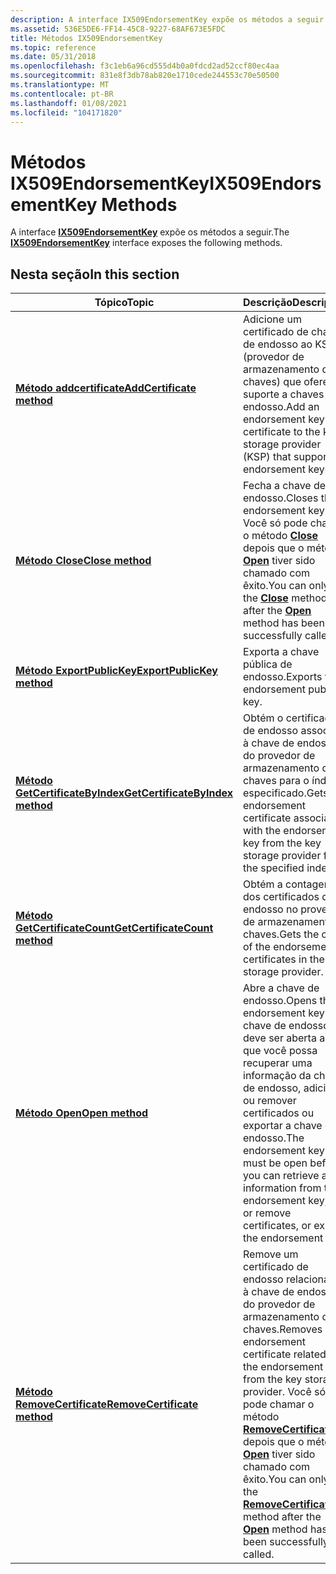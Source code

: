 ```yaml
---
description: A interface IX509EndorsementKey expõe os métodos a seguir.
ms.assetid: 536E5DE6-FF14-45C8-9227-68AF673E5FDC
title: Métodos IX509EndorsementKey
ms.topic: reference
ms.date: 05/31/2018
ms.openlocfilehash: f3c1eb6a96cd555d4b0a0fdcd2ad52ccf80ec4aa
ms.sourcegitcommit: 831e8f3db78ab820e1710cede244553c70e50500
ms.translationtype: MT
ms.contentlocale: pt-BR
ms.lasthandoff: 01/08/2021
ms.locfileid: "104171820"
---
```

# <a name="ix509endorsementkey-methods"></a><span data-ttu-id="5d4b1-103">Métodos IX509EndorsementKey</span><span class="sxs-lookup"><span data-stu-id="5d4b1-103">IX509EndorsementKey Methods</span></span>

<span data-ttu-id="5d4b1-104">A interface [**IX509EndorsementKey**](/windows/desktop/api/Certenroll/nn-certenroll-ix509endorsementkey) expõe os métodos a seguir.</span><span class="sxs-lookup"><span data-stu-id="5d4b1-104">The [**IX509EndorsementKey**](/windows/desktop/api/Certenroll/nn-certenroll-ix509endorsementkey) interface exposes the following methods.</span></span>

## <a name="in-this-section"></a><span data-ttu-id="5d4b1-105">Nesta seção</span><span class="sxs-lookup"><span data-stu-id="5d4b1-105">In this section</span></span>



| <span data-ttu-id="5d4b1-106">Tópico</span><span class="sxs-lookup"><span data-stu-id="5d4b1-106">Topic</span></span>                                                                                        | <span data-ttu-id="5d4b1-107">Descrição</span><span class="sxs-lookup"><span data-stu-id="5d4b1-107">Description</span></span>                                                                                                                                                                                                                                                                                         |
|----------------------------------------------------------------------------------------------|-----------------------------------------------------------------------------------------------------------------------------------------------------------------------------------------------------------------------------------------------------------------------------------------------------|
| [<span data-ttu-id="5d4b1-108">**Método addcertificate**</span><span class="sxs-lookup"><span data-stu-id="5d4b1-108">**AddCertificate method**</span></span>](/windows/desktop/api/Certenroll/nf-certenroll-ix509endorsementkey-addcertificate)<br/>               | <span data-ttu-id="5d4b1-109">Adicione um certificado de chave de endosso ao KSP (provedor de armazenamento de chaves) que oferece suporte a chaves de endosso.</span><span class="sxs-lookup"><span data-stu-id="5d4b1-109">Add an endorsement key certificate to the key storage provider (KSP) that supports endorsement keys.</span></span><br/>                                                                                                                                                                                     |
| [<span data-ttu-id="5d4b1-110">**Método Close**</span><span class="sxs-lookup"><span data-stu-id="5d4b1-110">**Close method**</span></span>](/windows/desktop/api/Certenroll/nf-certenroll-ix509endorsementkey-close)<br/>                                 | <span data-ttu-id="5d4b1-111">Fecha a chave de endosso.</span><span class="sxs-lookup"><span data-stu-id="5d4b1-111">Closes the endorsement key.</span></span> <span data-ttu-id="5d4b1-112">Você só pode chamar o método [**Close**](/windows/desktop/api/Certenroll/nf-certenroll-ix509endorsementkey-close) depois que o método [**Open**](/windows/desktop/api/Certenroll/nf-certenroll-ix509endorsementkey-open) tiver sido chamado com êxito.</span><span class="sxs-lookup"><span data-stu-id="5d4b1-112">You can only call the [**Close**](/windows/desktop/api/Certenroll/nf-certenroll-ix509endorsementkey-close) method after the [**Open**](/windows/desktop/api/Certenroll/nf-certenroll-ix509endorsementkey-open) method has been successfully called.</span></span><br/>                                                                                              |
| [<span data-ttu-id="5d4b1-113">**Método ExportPublicKey**</span><span class="sxs-lookup"><span data-stu-id="5d4b1-113">**ExportPublicKey method**</span></span>](/windows/desktop/api/Certenroll/nf-certenroll-ix509endorsementkey-exportpublickey)<br/>             | <span data-ttu-id="5d4b1-114">Exporta a chave pública de endosso.</span><span class="sxs-lookup"><span data-stu-id="5d4b1-114">Exports the endorsement public key.</span></span><br/>                                                                                                                                                                                                                                                      |
| [<span data-ttu-id="5d4b1-115">**Método GetCertificateByIndex**</span><span class="sxs-lookup"><span data-stu-id="5d4b1-115">**GetCertificateByIndex method**</span></span>](/windows/desktop/api/Certenroll/nf-certenroll-ix509endorsementkey-getcertificatebyindex)<br/> | <span data-ttu-id="5d4b1-116">Obtém o certificado de endosso associado à chave de endosso do provedor de armazenamento de chaves para o índice especificado.</span><span class="sxs-lookup"><span data-stu-id="5d4b1-116">Gets the endorsement certificate associated with the endorsement key from the key storage provider for the specified index.</span></span><br/>                                                                                                                                                              |
| [<span data-ttu-id="5d4b1-117">**Método GetCertificateCount**</span><span class="sxs-lookup"><span data-stu-id="5d4b1-117">**GetCertificateCount method**</span></span>](/windows/desktop/api/Certenroll/nf-certenroll-ix509endorsementkey-getcertificatecount)<br/>     | <span data-ttu-id="5d4b1-118">Obtém a contagem dos certificados de endosso no provedor de armazenamento de chaves.</span><span class="sxs-lookup"><span data-stu-id="5d4b1-118">Gets the count of the endorsement certificates in the key storage provider.</span></span><br/>                                                                                                                                                                                                              |
| [<span data-ttu-id="5d4b1-119">**Método Open**</span><span class="sxs-lookup"><span data-stu-id="5d4b1-119">**Open method**</span></span>](/windows/desktop/api/Certenroll/nf-certenroll-ix509endorsementkey-open)<br/>                                   | <span data-ttu-id="5d4b1-120">Abre a chave de endosso.</span><span class="sxs-lookup"><span data-stu-id="5d4b1-120">Opens the endorsement key.</span></span> <span data-ttu-id="5d4b1-121">A chave de endosso deve ser aberta antes que você possa recuperar uma informação da chave de endosso, adicionar ou remover certificados ou exportar a chave de endosso.</span><span class="sxs-lookup"><span data-stu-id="5d4b1-121">The endorsement key must be open before you can retrieve an information from the endorsement key, add or remove certificates, or export the endorsement key.</span></span><br/>                                                                                                  |
| [<span data-ttu-id="5d4b1-122">**Método RemoveCertificate**</span><span class="sxs-lookup"><span data-stu-id="5d4b1-122">**RemoveCertificate method**</span></span>](/windows/desktop/api/Certenroll/nf-certenroll-ix509endorsementkey-removecertificate)<br/>         | <span data-ttu-id="5d4b1-123">Remove um certificado de endosso relacionado à chave de endosso do provedor de armazenamento de chaves.</span><span class="sxs-lookup"><span data-stu-id="5d4b1-123">Removes an endorsement certificate related to the endorsement key from the key storage provider.</span></span> <span data-ttu-id="5d4b1-124">Você só pode chamar o método [**RemoveCertificate**](/windows/desktop/api/Certenroll/nf-certenroll-ix509endorsementkey-removecertificate) depois que o método [**Open**](/windows/desktop/api/Certenroll/nf-certenroll-ix509endorsementkey-open) tiver sido chamado com êxito.</span><span class="sxs-lookup"><span data-stu-id="5d4b1-124">You can only call the [**RemoveCertificate**](/windows/desktop/api/Certenroll/nf-certenroll-ix509endorsementkey-removecertificate) method after the [**Open**](/windows/desktop/api/Certenroll/nf-certenroll-ix509endorsementkey-open) method has been successfully called.</span></span><br/> |



 

 

 




